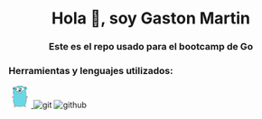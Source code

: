 <h1 align="center">Hola 👋, soy Gaston Martin</h1>
<h3 align="center">Este es el repo usado para el bootcamp de Go</h3>


<h3 align="left">Herramientas y lenguajes utilizados:</h3>
<p align="left"> <a href="https://golang.org" target="_blank" 
rel="noreferrer"> <img 
src="https://raw.githubusercontent.com/devicons/devicon/master/icons/go/go-original.svg" 
alt="go" width="40" height="40"/> </a> 
<img 
src="https://e7.pngegg.com/pngimages/191/974/png-clipart-github-repository-git-project-commit-github-angle-logo.png" 
alt="git" width="40" height="40"/>
<img 
src="https://w7.pngwing.com/pngs/490/316/png-transparent-computer-icons-github-github-icon-cat-like-mammal-carnivoran-black.png" 
alt="github" width="40" height="40"/>
</p>


